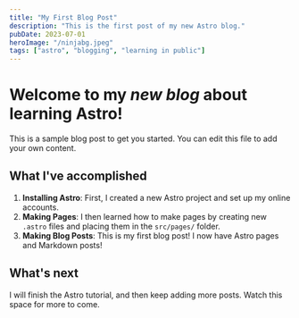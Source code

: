 ```yaml
---
title: "My First Blog Post"
description: "This is the first post of my new Astro blog."
pubDate: 2023-07-01
heroImage: "/ninjabg.jpeg"
tags: ["astro", "blogging", "learning in public"]
---
```


# Welcome to my _new blog_ about learning Astro!

This is a sample blog post to get you started. You can edit this file to add your own content.

## What I've accomplished

1. **Installing Astro**: First, I created a new Astro project and set up my online accounts.
2. **Making Pages**: I then learned how to make pages by creating new `.astro` files and placing them in the `src/pages/` folder.
3. **Making Blog Posts**: This is my first blog post! I now have Astro pages and Markdown posts!

## What's next

I will finish the Astro tutorial, and then keep adding more posts. Watch this space for more to come. 
